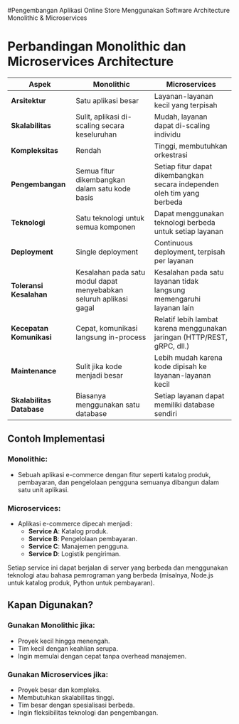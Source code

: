 #Pengembangan Aplikasi Online Store Menggunakan Software Architecture Monolithic & Microservices


# Perbandingan Monolithic dan Microservices Architecture

| **Aspek**               | **Monolithic**                                 | **Microservices**                            |
|-------------------------|-----------------------------------------------|---------------------------------------------|
| **Arsitektur**          | Satu aplikasi besar                          | Layanan-layanan kecil yang terpisah         |
| **Skalabilitas**        | Sulit, aplikasi di-scaling secara keseluruhan | Mudah, layanan dapat di-scaling individu     |
| **Kompleksitas**        | Rendah                                        | Tinggi, membutuhkan orkestrasi              |
| **Pengembangan**        | Semua fitur dikembangkan dalam satu kode basis | Setiap fitur dapat dikembangkan secara independen oleh tim yang berbeda |
| **Teknologi**           | Satu teknologi untuk semua komponen           | Dapat menggunakan teknologi berbeda untuk setiap layanan |
| **Deployment**          | Single deployment                            | Continuous deployment, terpisah per layanan |
| **Toleransi Kesalahan** | Kesalahan pada satu modul dapat menyebabkan seluruh aplikasi gagal | Kesalahan pada satu layanan tidak langsung memengaruhi layanan lain |
| **Kecepatan Komunikasi**| Cepat, komunikasi langsung in-process         | Relatif lebih lambat karena menggunakan jaringan (HTTP/REST, gRPC, dll.) |
| **Maintenance**         | Sulit jika kode menjadi besar                 | Lebih mudah karena kode dipisah ke layanan-layanan kecil |
| **Skalabilitas Database**| Biasanya menggunakan satu database            | Setiap layanan dapat memiliki database sendiri |

## Contoh Implementasi

### Monolithic:
- Sebuah aplikasi e-commerce dengan fitur seperti katalog produk, pembayaran, dan pengelolaan pengguna semuanya dibangun dalam satu unit aplikasi.

### Microservices:
- Aplikasi e-commerce dipecah menjadi:
  - **Service A**: Katalog produk.
  - **Service B**: Pengelolaan pembayaran.
  - **Service C**: Manajemen pengguna.
  - **Service D**: Logistik pengiriman.

Setiap service ini dapat berjalan di server yang berbeda dan menggunakan teknologi atau bahasa pemrograman yang berbeda (misalnya, Node.js untuk katalog produk, Python untuk pembayaran).

## Kapan Digunakan?

### Gunakan Monolithic jika:
- Proyek kecil hingga menengah.
- Tim kecil dengan keahlian serupa.
- Ingin memulai dengan cepat tanpa overhead manajemen.

### Gunakan Microservices jika:
- Proyek besar dan kompleks.
- Membutuhkan skalabilitas tinggi.
- Tim besar dengan spesialisasi berbeda.
- Ingin fleksibilitas teknologi dan pengembangan.

